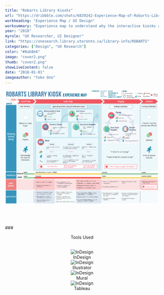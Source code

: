 ```yaml
---
title: "Robarts Library Kiosks"
url: "https://dribbble.com/shots/6839242-Experience-Map-of-Robarts-Library"
workheading: "Experience Map / UI Design"
worksummary: "Experience map to understand why the interactive kiosks at University of Toronto Library went unused."
year: "2018"
myrole: "UX Researcher, UI Designer"
link: "https://onesearch.library.utoronto.ca/library-info/ROBARTS"
categories: ["Design", "UX Research"]
color: "#8ab8e6"
image: "cover2.png"
thumb: "cover2.png"
showLiveContent: false
date: "2018-01-01"
imageauthor: "Yoko Ono"
---
```


<div class="photo-grid-container">
<div class="photo-grid">
<img src="image.png" />
</div>
</div>


<br/><br/><br/>
###<div style="text-align:center">Tools Used</div>
<br/>

<div class="tools-grid-img" style="text-align:center">

<div class="grid-img">
<img src="https://66.media.tumblr.com/aab3e12a5e711fdb5a616313754e65cd/tumblr_pwpexqLa9N1taz7avo1_1280.png" alt="InDesign" width="50"></img>
    <div class="tools-grid-img-description">
     InDesign
    </div>
</div>

<div class="grid-img">
<img src="https://66.media.tumblr.com/b7fcea2b3a067dad452bfea91523fc7c/tumblr_pwpjubX39p1taz7avo1_640.png" alt="InDesign" width="50"></img>
    <div class="tools-grid-img-description">
     Illustrator
    </div>
</div>

<div class="grid-img">
<img src="https://66.media.tumblr.com/33b1cb92c53ee4bfdec524e56c163c2e/97b8700a74aa87cb-95/s400x600/05ef1c65c9c125ab6bd26d1a7715cbf118d9d17d.png
" alt="InDesign" width="50"></img>
    <div class="tools-grid-img-description">
     Mural
    </div>
</div>

<div class="grid-img">
<img src="https://66.media.tumblr.com/3fc90c39f15c20eda2158361c855ae1d/edec14854e33dc31-c0/s400x600/7e2405355a71996731dbeeaf20123252e2bd9ce7.png" alt="InDesign" width="50"></img>
    <div class="tools-grid-img-description">
     Tableau
    </div>
</div>

</div>